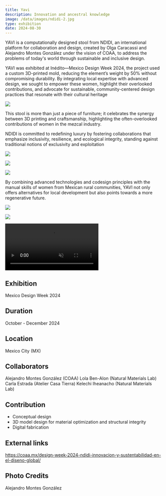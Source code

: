 ```yaml
---
title: Yavi
description: Innovation and ancestral knowledge 
image: /data/images/ndidi-2.jpg
type: exhibition
date: 2024-08-30
---
```

YAVI is a computationally designed stool from NDIDI, an international platform for collaboration and design, created by Olga Caracassi and Alejandro Montes González under the vision of COAA, to address the problems of today's world through sustainable and inclusive design.

YAVI was exhibited at Inédito—Mexico Design Week 2024, the project used a custom 3D-printed mold, reducing the element’s weight by 50% without compromising durability. By integrating local expertise with advanced design, we sought to empower these women, highlight their overlooked contributions, and advocate for sustainable, community-centered design practices that resonate with their cultural heritage 

![](/data/images/ndidi-8.jpg)

This stool is more than just a piece of furniture; it celebrates the synergy between 3D printing and craftsmanship, highlighting the often-overlooked contributions of women in the mezcal industry. 

NDIDI is committed to redefining luxury by fostering collaborations that emphasize inclusivity, resilience, and ecological integrity, standing against traditional notions of exclusivity and exploitation

![](/data/images/ndidi-women.jpg)

![](/data/images/ndidi-10.jpg)

![](/data/images/ndidi-7.jpg)


By combining advanced technologies and codesign principles with the manual skills of women from Mexican rural communities, YAVI not only offers alternatives for local development but also points towards a more regenerative future.

![](/data/images/ndidi-3.jpg)

![](/data/images/ndidi-4.jpg)

<p>
    <video src="/data/images/ndidi-computation.mp4" muted controls autoplay></video>
</p>

## Exhibition
Mexico Design Week 2024

## Duration
October - December 2024

## Location
Mexico City (MX)

## Collaborators
Alejandro Montes González (COAA)
Lola Ben-Alon (Natural Materials Lab)
Carla Estrada (Atelier Casa Tierra)
Kelechi Iheanacho (Natural Materials Lab) 

## Contribution
- Conceptual design
- 3D model design for material optimization and structural integrity
- Digital fabrication

## External links
https://coaa.mx/design-week-2024-ndidi-innovacion-y-sustentabilidad-en-el-diseno-global/

## Photo Credits
Alejandro Montes González

